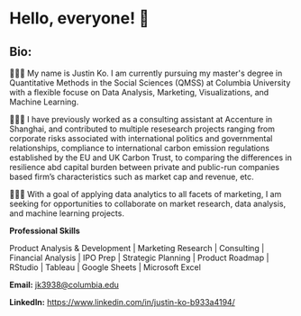 # **Hello, everyone!** 👋

## **Bio:**

👨🏻‍🎓 My name is Justin Ko. I am currently pursuing my master's degree in Quantitative Methods in the Social Sciences (QMSS) at Columbia University with a flexible focuse on Data Analysis, Marketing, Visualizations, and Machine Learning.

👨🏻‍💼 I have previously worked as a consulting assistant at Accenture in Shanghai, and contributed to multiple resesearch projects ranging from corporate risks associated with international politics and governmental relationships, compliance to international carbon emission regulations established by the EU and UK Carbon Trust, to comparing the differences in resilience abd capital burden between private and public-run companies based firm’s characteristics such as market cap and revenue, etc. 

👨🏻‍💻 With a goal of applying data analytics to all facets of marketing, I am seeking for opportunities to collaborate on market research, data analysis, and machine learning projects.

**Professional Skills**

Product Analysis & Development | Marketing Research | Consulting | Financial Analysis | IPO Prep | Strategic Planning | Product Roadmap | RStudio | Tableau | Google Sheets | Microsoft Excel

**Email:** jk3938@columbia.edu

**LinkedIn:** https://www.linkedin.com/in/justin-ko-b933a4194/
